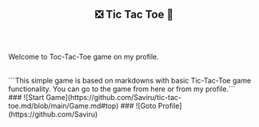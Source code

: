 ## <p align='center'>❎ Tic Tac Toe 🔴</p> <br>

<p>Welcome to Toc-Tac-Toe game on my profile.</p>
<br>
```This simple game is based on markdowns with basic Tic-Tac-Toe game functionality. You can go to the game from here or from my profile.```
<br>
### ![Start Game](https://github.com/Saviru/tic-tac-toe.md/blob/main/Game.md#top)
### ![Goto Profile](https://github.com/Saviru)

